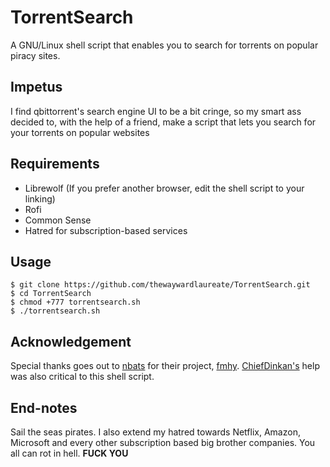 # TorrentSearch
A GNU/Linux shell script that enables you to search for torrents on popular piracy sites. 

## Impetus

I find qbittorrent's search engine UI to be a bit cringe, so my smart ass decided to, with the help of a friend, make a script that lets you search for your torrents on popular websites

## Requirements

+ Librewolf (If you prefer another browser, edit the shell script to your linking)
+ Rofi
+ Common Sense
+ Hatred for subscription-based services

## Usage

```
$ git clone https://github.com/thewaywardlaureate/TorrentSearch.git
$ cd TorrentSearch
$ chmod +777 torrentsearch.sh
$ ./torrentsearch.sh
```

## Acknowledgement

Special thanks goes out to [nbats](https://github.com/nbats) for their project, [fmhy](https://github.com/nbat/fmhy). [ChiefDinkan's](https://github.com/chiefdinkan) help was also critical to this shell script.

## End-notes

Sail the seas pirates. I also extend my hatred towards Netflix, Amazon, Microsoft and every other subscription based big brother companies. You all can rot in hell. **FUCK YOU**
